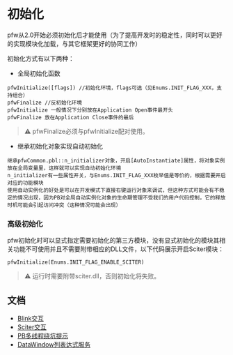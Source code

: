 # 初始化

pfw从2.0开始必须初始化后才能使用（为了提高开发时的稳定性，同时可以更好的实现模块化加载，与其它框架更好的协同工作）

初始化方式有以下两种：

- 全局初始化函数
```
pfwInitialize([flags]) //初始化环境，flags可选（见Enums.INIT_FLAG_XXX，支持组合）
pfwFinalize //反初始化环境
pfwInitialize 一般情况下分别放在Application Open事件最开头
pfwFinalize 放在Application Close事件的最后
```

> :warning: pfwFinalize必须与pfwInitialize配对使用。

- 继承初始化对象实现自动初始化
```
继承pfwCommon.pbl::n_initializer对象，开启[AutoInstantiate]属性，将对象实例放在全局变量里，这样就可以实现自动初始化环境
n_initializer有一些属性开关，与Enums.INIT_FLAG_XXX枚举值是等价的，根据需要开启对应的功能模块
使用自动实例化的好处是可以在开发模式下直接右键运行对象来调试，但这种方式可能会有不稳定的情况出现，因为PB对全局自动实例化对象的生命期管理不受我们的用户代码控制，它的释放时机可能会引起访问冲突（这种情况可能会出现）
```

### 高级初始化

pfw初始化时可以显式指定需要初始化的第三方模块，没有显式初始化的模块其相关功能不可使用并且不需要附带相应的DLL文件，以下代码展示开启Sciter模块：
```
pfwInitialize(Enums.INIT_FLAG_ENABLE_SCITER)
```
> :warning: 运行时需要附带sciter.dll，否则初始化将失败。

## 文档

- [Blink交互](Blink交互.md)
- [Sciter交互](Sciter交互.md)
- [PB多线程绕坑提示](PB多线程绕坑提示.md)
- [DataWindow列表达式服务](n_cst_dwsvc_columnexp.md)
